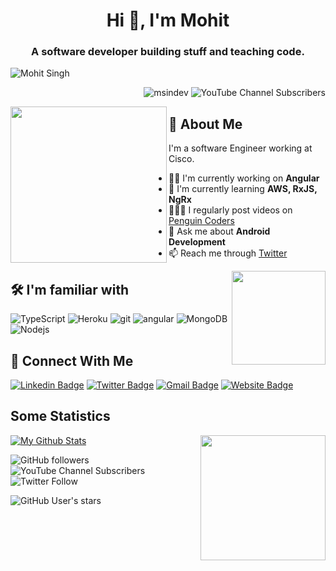 
<h1 align="center">Hi 👋, I'm Mohit</h1>

<h3 align="center">A software developer building stuff and teaching code.</h3>

![Mohit Singh](https://raw.githubusercontent.com/msindev/msindev/main/Header.png)
<p align="right"> <img src="https://komarev.com/ghpvc/?username=msindev&label=Profile%20views&color=2f80b6&style=plastic" alt="msindev" />
<img alt="YouTube Channel Subscribers" src="https://img.shields.io/youtube/channel/subscribers/UCRUtPWZ_Mo8CgdHbCSctodQ?style=social"> </p>
<a href="https://youtube.com/PenguinCodersNetOfficial"><img src="https://raw.githubusercontent.com/msindev/msindev/main/images/hey.png" align="left" height="250" /></a>


## 🚀 About Me
I'm a software Engineer working at Cisco.
- 👩‍💻 I'm currently working on **Angular**
- 🧠 I'm currently learning **AWS, RxJS, NgRx**
- 👨🏻‍💻 I regularly post videos on [Penguin Coders](https://youtube.com/PenguinCodersNetOfficial) 
- 💬 Ask me about **Android Development**
- 📫 Reach me through [Twitter](https://twitter.com/msindev)

<img src="https://raw.githubusercontent.com/msindev/msindev/main/images/skills.png" align="right" height="150" />



## 🛠 I'm familiar with
<p>
  <img alt="TypeScript" src="https://img.shields.io/badge/-TypeScript-007ACC?style=flat-square&logo=typescript&logoColor=white" />
  <img alt="Heroku" src="https://img.shields.io/badge/-Heroku-430098?style=flat-square&logo=heroku&logoColor=white" />
  <img alt="git" src="https://img.shields.io/badge/-Git-F05032?style=flat-square&logo=git&logoColor=white" />
  <img alt="angular" src="https://img.shields.io/badge/-Angular-DD0031?style=flat-square&logo=angular&logoColor=white" />
  <img alt="MongoDB" src="https://img.shields.io/badge/-MongoDB-13aa52?style=flat-square&logo=mongodb&logoColor=white" />
  <img alt="Nodejs" src="https://img.shields.io/badge/-Nodejs-43853d?style=flat-square&logo=Node.js&logoColor=white" />
</p>


## 🔗 Connect With Me
[![Linkedin Badge](https://img.shields.io/badge/-Mohit%20Singh-blue?style=flat&logo=Linkedin&logoColor=white&link=https://www.linkedin.com/in/msindev/)](https://www.linkedin.com/in/msindev/)
[![Twitter Badge](https://img.shields.io/badge/-@msindev-1ca0f1?style=flat&labelColor=1ca0f1&logo=twitter&logoColor=white&link=https://twitter.com/msindev)](https://twitter.com/msindev)
[![Gmail Badge](https://img.shields.io/badge/-mohit@penguincoders.net-c14438?style=flat&logo=Gmail&logoColor=white)](mailto:mohit@penguincoders.net "Connect via Email")
[![Website Badge](https://img.shields.io/badge/-penguincoders.net-47CCCC?style=flat&logo=Google-Chrome&logoColor=white&link=https://penguincoders.net)](https://penguincoders.net)


## Some Statistics
[![My Github Stats](https://github-readme-stats.vercel.app/api?username=msindev&show_icons=true&title_color=fff&icon_color=79ff97&text_color=9f9f9f&bg_color=151515)](https://github.com/msindev)
<img src="https://raw.githubusercontent.com/msindev/msindev/main/images/statistics.png" align="right" height="200" />
<p><img alt="GitHub followers" src="https://img.shields.io/github/followers/msindev?style=social">
<img alt="YouTube Channel Subscribers" src="https://img.shields.io/youtube/channel/subscribers/UCRUtPWZ_Mo8CgdHbCSctodQ?style=social">
<img alt="Twitter Follow" src="https://img.shields.io/twitter/follow/msindev?style=social"></p>
<p><img alt="GitHub User's stars" src="https://img.shields.io/github/stars/msindev?affiliations=COLLABORATOR%2COWNER%2CORGANIZATION_MEMBER&style=social"></p>
